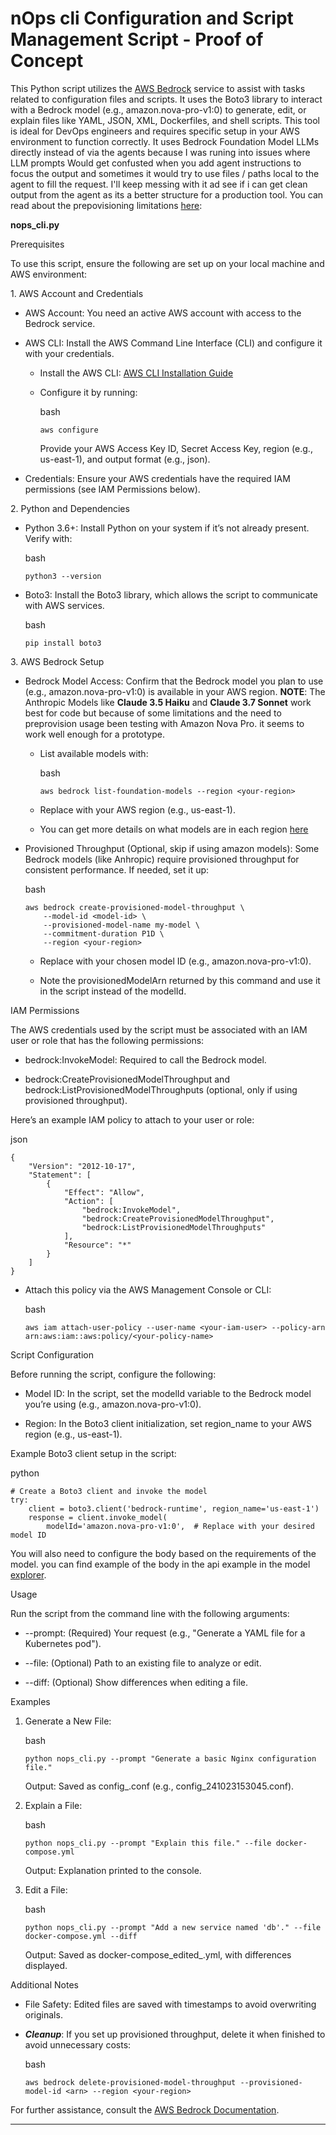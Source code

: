 # nOps cli Configuration and Script Management Script - Proof of Concept

This Python script utilizes the [AWS Bedrock](https://aws.amazon.com/bedrock/) service to assist with tasks related to configuration files and scripts. It uses the Boto3 library to interact with a Bedrock model (e.g., amazon.nova-pro-v1:0) to generate, edit, or explain files like YAML, JSON, XML, Dockerfiles, and shell scripts. This tool is ideal for DevOps engineers and requires specific setup in your AWS environment to function correctly. It uses Bedrock Foundation Model LLMs directly instead of via the agents because I was runing into issues where LLM prompts Would get confusted when you add agent instructions to focus the output and sometimes it would try to use files / paths local to the agent to fill the request. I'll keep messing with it ad see if i can get clean output from the agent as its a better structure for a production tool. You can read about the prepovisioning limitations [here](https://the-decoder.com/aws-reportedly-faces-customer-frustration-over-anthropic-usage-limits/): 

**nops_cli.py**

Prerequisites

To use this script, ensure the following are set up on your local machine and AWS environment:

1\. AWS Account and Credentials

*   AWS Account: You need an active AWS account with access to the Bedrock service.
    
*   AWS CLI: Install the AWS Command Line Interface (CLI) and configure it with your credentials.
    
    *   Install the AWS CLI: [AWS CLI Installation Guide](https://docs.aws.amazon.com/cli/latest/userguide/install-cliv2.html)
        
    *   Configure it by running:
        
        bash
        
            aws configure
        
        Provide your AWS Access Key ID, Secret Access Key, region (e.g., us-east-1), and output format (e.g., json).
        
*   Credentials: Ensure your AWS credentials have the required IAM permissions (see IAM Permissions below).
    

2\. Python and Dependencies

*   Python 3.6+: Install Python on your system if it’s not already present. Verify with:
    
    bash
    
        python3 --version
    
*   Boto3: Install the Boto3 library, which allows the script to communicate with AWS services.
    
    bash
    
        pip install boto3
    

3\. AWS Bedrock Setup

*   Bedrock Model Access: Confirm that the Bedrock model you plan to use (e.g., amazon.nova-pro-v1:0) is available in your AWS region. **NOTE**: The Anthropic Models like **Claude 3.5 Haiku** and **Claude 3.7 Sonnet** work best for code but because of some limitations and the need to preprovision usage been testing with Amazon Nova Pro. it seems to work well enough for a prototype. 
    
    *   List available models with:
        
        bash
        
            aws bedrock list-foundation-models --region <your-region>
        
    *   Replace <your-region> with your AWS region (e.g., us-east-1).
    *   You can get more details on what models are in each region [here](https://docs.aws.amazon.com/bedrock/latest/userguide/inference-profiles-support.html)
        
*   Provisioned Throughput (Optional, skip if using amazon models): Some Bedrock models (like Anhropic) require provisioned throughput for consistent performance. If needed, set it up:
    
    bash
    
        aws bedrock create-provisioned-model-throughput \
            --model-id <model-id> \
            --provisioned-model-name my-model \
            --commitment-duration P1D \
            --region <your-region>
    
    *   Replace <model-id> with your chosen model ID (e.g., amazon.nova-pro-v1:0).
        
    *   Note the provisionedModelArn returned by this command and use it in the script instead of the modelId.
        

IAM Permissions

The AWS credentials used by the script must be associated with an IAM user or role that has the following permissions:

*   bedrock:InvokeModel: Required to call the Bedrock model.
    
*   bedrock:CreateProvisionedModelThroughput and bedrock:ListProvisionedModelThroughputs (optional, only if using provisioned throughput).
    

Here’s an example IAM policy to attach to your user or role:

json

    {
        "Version": "2012-10-17",
        "Statement": [
            {
                "Effect": "Allow",
                "Action": [
                    "bedrock:InvokeModel",
                    "bedrock:CreateProvisionedModelThroughput",
                    "bedrock:ListProvisionedModelThroughputs"
                ],
                "Resource": "*"
            }
        ]
    }

*   Attach this policy via the AWS Management Console or CLI:
    
    bash
    
        aws iam attach-user-policy --user-name <your-iam-user> --policy-arn arn:aws:iam::aws:policy/<your-policy-name>
    

Script Configuration

Before running the script, configure the following:

*   Model ID: In the script, set the modelId variable to the Bedrock model you’re using (e.g., amazon.nova-pro-v1:0).
    
*   Region: In the Boto3 client initialization, set region\_name to your AWS region (e.g., us-east-1).
    

Example Boto3 client setup in the script:

python

    # Create a Boto3 client and invoke the model
    try:
        client = boto3.client('bedrock-runtime', region_name='us-east-1')
        response = client.invoke_model(
            modelId='amazon.nova-pro-v1:0',  # Replace with your desired model ID

You will also need to configure the body based on the requirements of the model. you can find example of the body in the api example in the model [explorer](https://us-east-1.console.aws.amazon.com/bedrock/home?region=us-east-1#/model-catalog/serverless/amazon.nova-pro-v1:0).

Usage

Run the script from the command line with the following arguments:

*   \--prompt: (Required) Your request (e.g., "Generate a YAML file for a Kubernetes pod").
    
*   \--file: (Optional) Path to an existing file to analyze or edit.
    
*   \--diff: (Optional) Show differences when editing a file.
    

Examples

1.  Generate a New File:
    
    bash
    
        python nops_cli.py --prompt "Generate a basic Nginx configuration file."
    
    Output: Saved as config\_<timestamp>.conf (e.g., config\_241023153045.conf).
    
2.  Explain a File:
    
    bash
    
        python nops_cli.py --prompt "Explain this file." --file docker-compose.yml
    
    Output: Explanation printed to the console.
    
3.  Edit a File:
    
    bash
    
        python nops_cli.py --prompt "Add a new service named 'db'." --file docker-compose.yml --diff
    
    Output: Saved as docker-compose\_edited\_<timestamp>.yml, with differences displayed.
    

Additional Notes

*   File Safety: Edited files are saved with timestamps to avoid overwriting originals.
    
*   ***Cleanup***: If you set up provisioned throughput, delete it when finished to avoid unnecessary costs:
    
    bash
    
        aws bedrock delete-provisioned-model-throughput --provisioned-model-id <arn> --region <your-region>
    

For further assistance, consult the [AWS Bedrock Documentation](https://docs.aws.amazon.com/bedrock/latest/userguide/).

* * *

